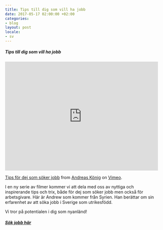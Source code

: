 ```yaml
---
title: Tips till dig som vill ha jobb
date: 2017-05-17 02:00:00 +02:00
categories:
- blog
layout: post
locale:
- sv
---
```


##### Tips till dig som vill ha jobb

<iframe src="https://player.vimeo.com/video/217457835" width="100%" height="360" frameborder="0" webkitallowfullscreen mozallowfullscreen allowfullscreen></iframe> <p><a href="https://vimeo.com/217457835">Tips f&ouml;r dej som s&ouml;ker jobb</a> from <a href="https://vimeo.com/user63572179">Andreas K&ouml;nig</a> on <a href="https://vimeo.com">Vimeo</a>.</p>

I en ny serie av filmer kommer vi att dela med oss av nyttiga och inspirerande tips och trix, både för dej som söker jobb men också för arbetsgivare. Här är Andrew som kommer från Syrien. Han berättar om sin erfarenhet av att söka jobb i Sverige som utrikesfödd.

Vi tror på potentialen i dig som nyanländ!

##### [Sök jobb här](https://justarrived.se/newcomer/?utm_source=justarrived&utm_medium=blog)
